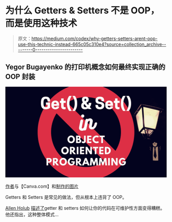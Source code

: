 # 为什么 Getters & Setters 不是 OOP，而是使用这种技术

> 原文：<https://medium.com/codex/why-getters-setters-arent-oop-use-this-technic-instead-665c05c310e4?source=collection_archive---------0----------------------->

## Yegor Bugayenko 的打印机概念如何最终实现正确的 OOP 封装

![](img/8005ed8ee2a549a6405fde3c7796a65d.png)

[作者](http://www.arnoldcode.com)与【Canva.com】和[制作的图片](https://www.canva.com/)

Getters 和 Setters 是常见的做法，但从根本上违背了 OOP。

[Allen Holub](https://en.wikipedia.org/wiki/Allen_Holub) [描述了](https://www.infoworld.com/article/2073723/why-getter-and-setter-methods-are-evil.html)getter 和 setters 如何让你的代码在可维护性方面变得糟糕。他还指出，这种整体模式…